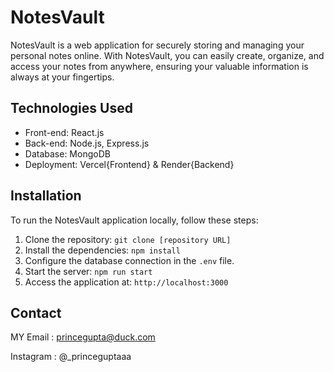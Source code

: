 
# NotesVault

NotesVault is a web application for securely storing and managing your personal notes online. With NotesVault, you can easily create, organize, and access your notes from anywhere, ensuring your valuable information is always at your fingertips.

## Technologies Used

- Front-end: React.js
- Back-end: Node.js, Express.js
- Database: MongoDB
- Deployment: Vercel{Frontend} & Render{Backend}

## Installation

To run the NotesVault application locally, follow these steps:

1. Clone the repository: `git clone [repository URL]`
2. Install the dependencies: `npm install`
3. Configure the database connection in the `.env` file.
4. Start the server: `npm run start`
5. Access the application at: `http://localhost:3000`

## Contact

MY Email : princegupta@duck.com

Instagram : @_princeguptaaa
